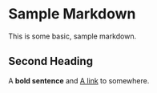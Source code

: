 # Sample Markdown

This is some basic, sample markdown.

## Second Heading

A **bold sentence** and [A link](https://markdowntohtml.com) to somewhere.